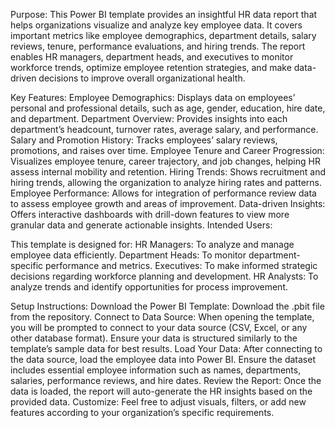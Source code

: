 Purpose:
This Power BI template provides an insightful HR data report that helps organizations visualize and analyze key employee data. It covers important metrics like employee demographics, department details, salary reviews, tenure, performance evaluations, and hiring trends. The report enables HR managers, department heads, and executives to monitor workforce trends, optimize employee retention strategies, and make data-driven decisions to improve overall organizational health.

Key Features:
Employee Demographics: Displays data on employees’ personal and professional details, such as age, gender, education, hire date, and department.
Department Overview: Provides insights into each department’s headcount, turnover rates, average salary, and performance.
Salary and Promotion History: Tracks employees’ salary reviews, promotions, and raises over time.
Employee Tenure and Career Progression: Visualizes employee tenure, career trajectory, and job changes, helping HR assess internal mobility and retention.
Hiring Trends: Shows recruitment and hiring trends, allowing the organization to analyze hiring rates and patterns.
Employee Performance: Allows for integration of performance review data to assess employee growth and areas of improvement.
Data-driven Insights: Offers interactive dashboards with drill-down features to view more granular data and generate actionable insights.
Intended Users:

This template is designed for:
HR Managers: To analyze and manage employee data efficiently.
Department Heads: To monitor department-specific performance and metrics.
Executives: To make informed strategic decisions regarding workforce planning and development.
HR Analysts: To analyze trends and identify opportunities for process improvement.

Setup Instructions:
Download the Power BI Template: Download the .pbit file from the repository.
Connect to Data Source: When opening the template, you will be prompted to connect to your data source (CSV, Excel, or any other database format). Ensure your data is structured similarly to the template’s sample data for best results.
Load Your Data: After connecting to the data source, load the employee data into Power BI. Ensure the dataset includes essential employee information such as names, departments, salaries, performance reviews, and hire dates.
Review the Report: Once the data is loaded, the report will auto-generate the HR insights based on the provided data.
Customize: Feel free to adjust visuals, filters, or add new features according to your organization’s specific requirements.
